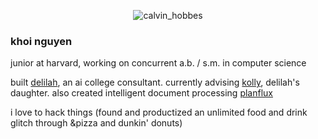 <p align="center">
  <img src="https://github.com/user-attachments/assets/498308f9-03bc-433d-9ebc-c31f8179222e" alt="calvin_hobbes" />
</p>

### khoi nguyen

junior at harvard, working on concurrent a.b. / s.m. in computer science

built [delilah](https://www.delilah.ai/), an ai college consultant. currently advising [kolly](https://www.kolly.ai/), delilah's daughter. also created intelligent document processing [planflux](https://www.planflux.com/)

i love to hack things (found and productized an unlimited food and drink glitch through &pizza and dunkin' donuts)
